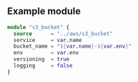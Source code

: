 ## Example module

```terraform
module "s3_bucket" {
  source      = "../aws/s3_bucket"
  service     = var.name
  bucket_name = "${var.name}-${var.env}"
  env         = var.env
  versioning  = true
  logging     = false
}
```
